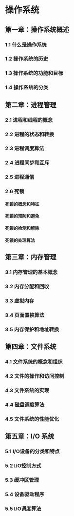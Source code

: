 # 操作系统

## 第一章：操作系统概述
### 1.1 什么是操作系统
### 1.2 操作系统的历史
### 1.3 操作系统的功能和目标
### 1.4 操作系统的分类

## 第二章：进程管理
### 2.1 进程和线程的概念
### 2.2 进程的状态和转换
### 2.3 进程调度算法
### 2.4 进程同步和互斥
### 2.5 进程通信

### 2.6 死锁

#### 死锁的概念和特征

#### 死锁的预防和避免

#### 死锁的检测和解除

#### 死锁的处理算法

## 第三章：内存管理
### 3.1 内存管理的基本概念
### 3.2 内存分配和回收
### 3.3 虚拟内存
### 3.4 页面置换算法
### 3.5 内存保护和地址转换

## 第四章：文件系统
### 4.1 文件系统的概念和组织
### 4.2 文件的操作和访问控制
### 4.3 文件系统的实现
### 4.4 磁盘调度算法
### 4.5 文件系统的性能优化

## 第五章：I/O 系统

### 5.1 I/O设备的分类和特点

### 5.2 I/O控制方式
### 5.3 缓冲区管理
### 5.4 设备驱动程序
### 5.5 I/O调度算法

### 
